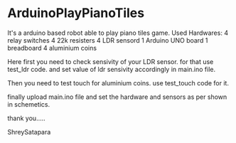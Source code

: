 # ArduinoPlayPianoTiles
It's a arduino based robot able to play piano tiles game.
Used Hardwares:
  4 relay switches
  4 22k resisters
  4 LDR sensord
  1 Arduino UNO board
  1 breadboard
  4 aluminium coins
  
  
Here first you need to check sensivity of your LDR sensor.
for that use test_ldr code.
and set value of ldr sensivity accordingly in main.ino file.

Then you need to test touch for aluminium coins.
use test_touch code for it.

finally upload main.ino file and set the hardware and sensors as per shown in schemetics.

thank you.....

ShreySatapara

